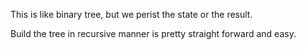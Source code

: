 
This is like binary tree, but we perist the state or the result.

Build the tree in recursive manner is pretty straight forward and easy.
